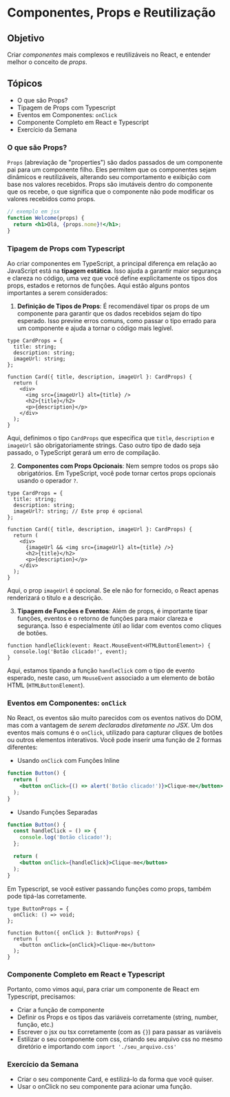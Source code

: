 # Componentes, Props e Reutilização

## Objetivo
Criar *componentes* mais complexos e reutilizáveis no React, e entender melhor o conceito de *props*. 

## Tópicos
- O que são Props?
- Tipagem de Props com Typescript
- Eventos em Componentes: `onClick`
- Componente Completo em React e Typescript
- Exercício da Semana

### O que são Props?

`Props` (abreviação de "properties") são dados passados de um componente pai para um componente filho. Eles permitem que os componentes sejam dinâmicos e reutilizáveis, alterando seu comportamento e exibição com base nos valores recebidos. Props são imutáveis dentro do componente que os recebe, o que significa que o componente não pode modificar os valores recebidos como props.

```jsx
// exemplo em jsx
function Welcome(props) {
  return <h1>Olá, {props.nome}!</h1>;
}
```

### Tipagem de Props com Typescript

Ao criar componentes em TypeScript, a principal diferença em relação ao JavaScript está na **tipagem estática**. Isso ajuda a garantir maior segurança e clareza no código, uma vez que você define explicitamente os tipos dos props, estados e retornos de funções. Aqui estão alguns pontos importantes a serem considerados:

1. **Definição de Tipos de Props**: É recomendável tipar os props de um componente para garantir que os dados recebidos sejam do tipo esperado. Isso previne erros comuns, como passar o tipo errado para um componente e ajuda a tornar o código mais legível.

```tsx
type CardProps = {
  title: string;
  description: string;
  imageUrl: string;
};

function Card({ title, description, imageUrl }: CardProps) {
  return (
    <div>
      <img src={imageUrl} alt={title} />
      <h2>{title}</h2>
      <p>{description}</p>
    </div>
  );
}
```
Aqui, definimos o tipo `CardProps` que especifica que `title`, `description` e `imageUrl` são obrigatoriamente strings. Caso outro tipo de dado seja passado, o TypeScript gerará um erro de compilação.

2. **Componentes com Props Opcionais**: Nem sempre todos os props são obrigatórios. Em TypeScript, você pode tornar certos props opcionais usando o operador `?`.

```tsx
type CardProps = {
  title: string;
  description: string;
  imageUrl?: string; // Este prop é opcional
};

function Card({ title, description, imageUrl }: CardProps) {
  return (
    <div>
      {imageUrl && <img src={imageUrl} alt={title} />}
      <h2>{title}</h2>
      <p>{description}</p>
    </div>
  );
}
```
Aqui, o prop `imageUrl` é opcional. Se ele não for fornecido, o React apenas renderizará o título e a descrição.

3. **Tipagem de Funções e Eventos**: Além de props, é importante tipar funções, eventos e o retorno de funções para maior clareza e segurança. Isso é especialmente útil ao lidar com eventos como cliques de botões.

```tsx
function handleClick(event: React.MouseEvent<HTMLButtonElement>) {
  console.log('Botão clicado!', event);
}
```
Aqui, estamos tipando a função `handleClick` com o tipo de evento esperado, neste caso, um `MouseEvent` associado a um elemento de botão HTML (`HTMLButtonElement`).

### Eventos em Componentes: `onClick`

No React, os eventos são muito parecidos com os eventos nativos do DOM, mas com a vantagem de *serem declarados diretamente no JSX*. Um dos eventos mais comuns é o `onClick`, utilizado para capturar cliques de botões ou outros elementos interativos. Você pode inserir uma função de 2 formas diferentes:

- Usando `onClick` com Funções Inline
```jsx
function Button() {
  return (
    <button onClick={() => alert('Botão clicado!')}>Clique-me</button>
  );
}
```

- Usando Funções Separadas
```jsx
function Button() {
  const handleClick = () => {
    console.log('Botão clicado!');
  };

  return (
    <button onClick={handleClick}>Clique-me</button>
  );
}
```

Em Typescript, se você estiver passando funções como props, também pode tipá-las corretamente.
```tsx
type ButtonProps = {
  onClick: () => void;
};

function Button({ onClick }: ButtonProps) {
  return (
    <button onClick={onClick}>Clique-me</button>
  );
}
```

### Componente Completo em React e Typescript

Portanto, como vimos aqui, para criar um componente de React em Typescript, precisamos: 
- Criar a função de componente
- Definir os Props e os tipos das variáveis corretamente (string, number, função, etc.)
- Escrever o jsx ou tsx corretamente (com as `{}`) para passar as variáveis
- Estilizar o seu componente com css, criando seu arquivo css no mesmo diretório e importando com `import './seu_arquivo.css'`

### Exercício da Semana
- Criar o seu componente Card, e estilizá-lo da forma que você quiser.
- Usar o onClick no seu componente para acionar uma função.
